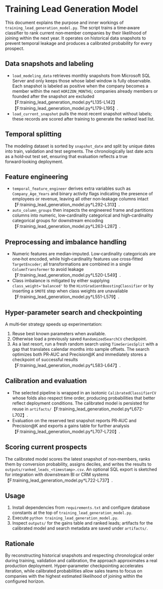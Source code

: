 # Training Lead Generation Model

This document explains the purpose and inner workings of
`training_lead_generation_model.py`.  The script trains a time‑aware
classifier to rank current non‑member companies by their likelihood of
joining within the next year.  It operates on historical data snapshots
to prevent temporal leakage and produces a calibrated probability for
every prospect.

## Data snapshots and labeling
- `load_modeling_data` retrieves monthly snapshots from Microsoft SQL
  Server and only keeps those whose label window is fully observable.
  Each snapshot is labeled as positive when the company becomes a member
  within the next `HORIZON_MONTHS`; companies already members or founded
  after the snapshot are excluded【F:training_lead_generation_model.py†L135-L142】【F:training_lead_generation_model.py†L179-L195】.
- `load_current_snapshot` pulls the most recent snapshot without
  labels; these records are scored after training to generate the ranked
  lead list.

## Temporal splitting
The modeling dataset is sorted by `snapshot_date` and split by unique
dates into train, validation and test segments.  The chronologically last
date acts as a hold‑out test set, ensuring that evaluation reflects a
true forward‑looking deployment.

## Feature engineering
- `temporal_feature_engineer` derives extra variables such as
  `Company_Age_Years` and binary activity flags indicating the presence
  of employees or revenue, leaving all other non‑leakage columns intact【F:training_lead_generation_model.py†L292-L313】.
- `auto_column_groups` then inspects the engineered frame and partitions
  columns into numeric, low‑cardinality categorical and high‑cardinality
  categorical groups for downstream encoding【F:training_lead_generation_model.py†L263-L287】.

## Preprocessing and imbalance handling
- Numeric features are median‑imputed.  Low‑cardinality categoricals are
  one‑hot encoded, while high‑cardinality features use cross‑fitted
  `TargetEncoder`; all transformations are combined in a single
  `ColumnTransformer` to avoid leakage【F:training_lead_generation_model.py†L520-L549】.
- Class imbalance is mitigated by either supplying
  `class_weight='balanced'` to the `HistGradientBoostingClassifier` or
  by inserting a `SMOTE` step when class weights are unavailable【F:training_lead_generation_model.py†L551-L579】.

## Hyper‑parameter search and checkpointing
A multi‑tier strategy speeds up experimentation:
1. Reuse best known parameters when available.
2. Otherwise load a previously saved `RandomizedSearchCV` checkpoint.
3. As a last resort, run a fresh random search using `TimeSeriesSplit`
   with a gap that translates calendar months into sample offsets.  The
   search optimizes both PR‑AUC and Precision@K and immediately stores a
   checkpoint of successful results【F:training_lead_generation_model.py†L583-L647】.

## Calibration and evaluation
- The selected pipeline is wrapped in an isotonic
  `CalibratedClassifierCV` whose folds also respect time order, producing
  probabilities that better reflect deployment conditions.  The
  calibrated model is persisted for reuse in `artifacts/`【F:training_lead_generation_model.py†L672-L702】.
- Evaluation on the reserved test snapshot reports PR‑AUC and
  Precision@K and exports a gains table for further analysis【F:training_lead_generation_model.py†L707-L720】.

## Scoring current prospects
The calibrated model scores the latest snapshot of non‑members, ranks
them by conversion probability, assigns deciles, and writes the results
to `outputs/ranked_leads_<timestamp>.csv`.  An optional SQL export is
sketched for integration with downstream BI or CRM systems【F:training_lead_generation_model.py†L722-L737】.

## Usage
1. Install dependencies from `requirements.txt` and configure database
   constants at the top of `training_lead_generation_model.py`.
2. Execute `python training_lead_generation_model.py`.
3. Inspect `outputs/` for the gains table and ranked leads; artifacts for
   the calibrated model and search metadata are saved under `artifacts/`.

## Rationale
By reconstructing historical snapshots and respecting chronological
order during training, validation and calibration, the approach
approximates a real production deployment.  Hyper‑parameter
checkpointing accelerates iteration, while calibrated probabilities allow
sales teams to focus on companies with the highest estimated likelihood
of joining within the configured horizon.

